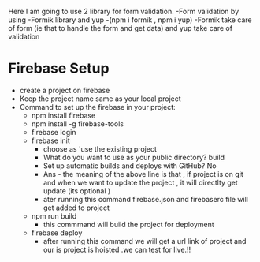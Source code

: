 <!-- **********************************************************-->
Here I am going to use 2 library for form validation.
-Form validation by using 
    -Formik library and yup
    -(npm i formik , npm i yup)
    -Formik take care of form (ie that to handle the form and get data) and yup take care of validation

<!-- ********************************************************* -->

<!-- 2-12-2023 -->
# Firebase Setup
- create a project on firebase
- Keep the project name same as your local project
- Command to set up the firebase in your project: 
    -  npm install firebase
    -  npm install -g firebase-tools
    -  firebase login
    -  firebase init
        - choose as 'use the existing project
        -   What do you want to use as your public directory? build
        - Set up automatic builds and deploys with GitHub? No
        - Ans - the meaning of the above line is that , if project is on git and when we want to update the project , it will directlty get update     (its optional )
        - ater running this command firebase.json and firebaserc file will get added to project
    -  npm run build 
        - this commmand will build the project for deployment
    -  firebase deploy
        - after running this command we will get a url link of project and our is project is hoisted .we can test for live.!!

